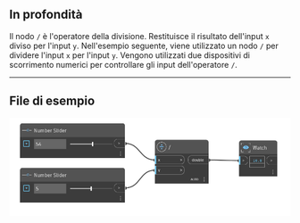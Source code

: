 ## In profondità
Il nodo `/` è l'operatore della divisione. Restituisce il risultato dell'input `x` diviso per l'input `y`. Nell'esempio seguente, viene utilizzato un nodo `/` per dividere l'input `x` per l'input `y`. Vengono utilizzati due dispositivi di scorrimento numerici per controllare gli input dell'operatore `/`.
___
## File di esempio

![/](./RJPNVMUCMMSEGIM6AUPEVXRNDVN3YZY4PAIFDPYUG6EXZPP6UDYQ_img.jpg)
